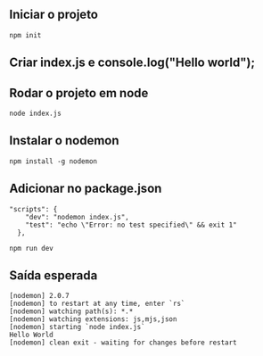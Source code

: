 ## Iniciar o projeto

```
npm init
```

## Criar index.js e console.log("Hello world");

## Rodar o projeto em node

```
node index.js
```

## Instalar o nodemon

```
npm install -g nodemon
```

## Adicionar no package.json

```
"scripts": {
    "dev": "nodemon index.js",
    "test": "echo \"Error: no test specified\" && exit 1"
  },
```

```
npm run dev
```

## Saída esperada

```
[nodemon] 2.0.7
[nodemon] to restart at any time, enter `rs`
[nodemon] watching path(s): *.*
[nodemon] watching extensions: js,mjs,json
[nodemon] starting `node index.js`
Hello World
[nodemon] clean exit - waiting for changes before restart
```